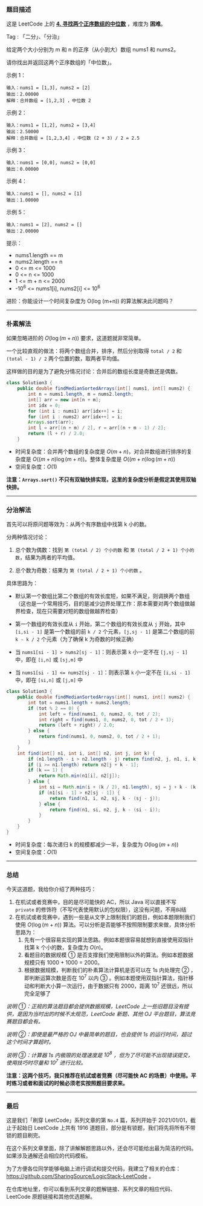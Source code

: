 ### 题目描述

这是 LeetCode 上的 **[4. 寻找两个正序数组的中位数](https://leetcode-cn.com/problems/median-of-two-sorted-arrays/solution/shua-chuan-lc-po-su-jie-fa-fen-zhi-jie-f-wtu2/)** ，难度为 **困难**。

Tag : 「二分」、「分治」



给定两个大小分别为 m 和 n 的正序（从小到大）数组 nums1 和 nums2。

请你找出并返回这两个正序数组的「中位数」。

示例 1：
```
输入：nums1 = [1,3], nums2 = [2]
输出：2.00000
解释：合并数组 = [1,2,3] ，中位数 2
```
示例 2：
```
输入：nums1 = [1,2], nums2 = [3,4]
输出：2.50000
解释：合并数组 = [1,2,3,4] ，中位数 (2 + 3) / 2 = 2.5
```
示例 3：
```
输入：nums1 = [0,0], nums2 = [0,0]
输出：0.00000
```
示例 4：
```
输入：nums1 = [], nums2 = [1]
输出：1.00000
```
示例 5：
```
输入：nums1 = [2], nums2 = []
输出：2.00000
```

提示：
* nums1.length == m
* nums2.length == n
* 0 <= m <= 1000
* 0 <= n <= 1000
* 1 <= m + n <= 2000
* -$10^6$ <= nums1[i], nums2[i] <= $10^6$


进阶：你能设计一个时间复杂度为 O(log (m+n)) 的算法解决此问题吗？

---

### 朴素解法

如果忽略进阶的 $O(\log{(m + n)})$ 要求，这道题就非常简单。

一个比较直观的做法：将两个数组合并，排序，然后分别取得 `total / 2` 和 `(total - 1) / 2` 两个位置的数，取两者平均值。

这样做的目的是为了避免分情况讨论：合并后的数组长度是奇数还是偶数。

```Java []
class Solution3 {
    public double findMedianSortedArrays(int[] nums1, int[] nums2) {
        int n = nums1.length, m = nums2.length;
        int[] arr = new int[n + m];
        int idx = 0;
        for (int i : nums1) arr[idx++] = i;
        for (int i : nums2) arr[idx++] = i;
        Arrays.sort(arr);
        int l = arr[(n + m) / 2], r = arr[(n + m - 1) / 2];
        return (l + r) / 2.0;
    }
```
* 时间复杂度：合并两个数组的复杂度是 $O(m + n)$，对合并数组进行排序的复杂度是 $O((m + n)\log{(m + n)})$。整体复杂度是 $O((m + n)\log{(m + n)})$
* 空间复杂度：$O(1)$

**注意：`Arrays.sort()` 不只有双轴快排实现，这里的复杂度分析是假定其使用双轴快排。**

---

### 分治解法

首先可以将原问题等效为：从两个有序数组中找第 k 小的数。

分两种情况讨论：

1. 总个数为偶数：找到 `第 (total / 2) 个小的数` 和 `第 (total / 2 + 1) 个小的数`，结果为两者的平均值。

2. 总个数为奇数：结果为 `第 (total / 2 + 1) 个小的数` 。

具体思路为：

* 默认第一个数组比第二个数组的有效长度短，如果不满足，则调换两个数组（这也是一个常用技巧，目的是减少边界处理工作：原本需要对两个数组做越界检查，现在只需要对短的数组做越界检查）

* 第一个数组的有效长度从 `i` 开始，第二个数组的有效长度从 `j` 开始，其中 `[i,si - 1]` 是第一个数组的前 `k / 2` 个元素，`[j,sj - 1]` 是第二个数组的前 `k - k / 2` 个元素（为了确保 k 为奇数的时候正确）

* 当 `nums1[si - 1] > nums2[sj - 1]`：则表示第 `k` 小一定不在 `[j,sj - 1]` 中，即在 `[i,n]` 或 `[sj,m]` 中

* 当 `nums1[si - 1] <= nums2[sj - 1]`：则表示第 `k` 小一定不在 `[i,si - 1]` 中，即在 `[si,n]` 或 `[j,m]` 中

```Java []
class Solution3 {
    public double findMedianSortedArrays(int[] nums1, int[] nums2) {
        int tot = nums1.length + nums2.length;
        if (tot % 2 == 0) {
            int left = find(nums1, 0, nums2, 0, tot / 2);
            int right = find(nums1, 0, nums2, 0, tot / 2 + 1);
            return (left + right) / 2.0;
        } else {
            return find(nums1, 0, nums2, 0, tot / 2 + 1);
        }
    }
    int find(int[] n1, int i, int[] n2, int j, int k) {
        if (n1.length - i > n2.length - j) return find(n2, j, n1, i, k);
        if (i >= n1.length) return n2[j + k - 1];
        if (k == 1) {
            return Math.min(n1[i], n2[j]);
        } else {
            int si = Math.min(i + (k / 2), n1.length), sj = j + k - (k / 2);
            if (n1[si - 1] > n2[sj - 1]) {
                return find(n1, i, n2, sj, k - (sj - j));
            } else {
                return find(n1, si, n2, j, k - (si - i));
            }
        }
    }
}
```
* 时间复杂度：每次递归 k 的规模都减少一半，复杂度为 $O(\log{(m + n)})$
* 空间复杂度：$O(1)$

---

### 总结

今天这道题，我给你介绍了两种技巧：

1. 在机试或者竞赛中，目的是尽可能快的 AC，所以 Java 可以直接不写 `private` 的修饰符（不写代表使用默认的包权限），这没有问题，不用纠结
2. 在机试或者竞赛中，遇到一些是从文字上限制我们的题目，例如本题限制我们使用 $O(\log{(m+n)})$ 算法。可以分析是否能够不按照限制要求来做，具体分析思路为：
   1. 先有一个很容易实现的算法思路。例如本题很容易就想到直接使用双指针找第 k 个小的数，复杂度为 $O(n)$。
   2. 看题目的数据规模 ① 是否支撑我们使用限制以外的算法。例如本题数据规模只有 1000 + 1000 = 2000。
   3. 根据数据规模，判断我们的朴素算法计算机是否可以在 1s 内处理完 ② ，即判断运算次数是否在 $10^7$ 以内 ③ 。例如本题使用双指针算法，指针移动和判断大小算一次运行，由于数据只有 2000，距离 $10^7$ 还很远，所以完全足够了



*说明 ①：正规的算法题目都会提供数据规模，LeetCode 上一些旧题目没有提供，是因为当时出的时候不太规范，LeetCode 新题、其他 OJ 平台题目，算法竞赛题目都会有。*

*说明 ②：即使是最严格的 OJ 中最简单的题目，也会提供 1s 的运行时间，超过这个时间才算超时。*

*说明 ③：计算器 1s 内极限的处理速度是 $10^8$ ，但为了尽可能不出现错误提交，使用技巧时尽量和 $10^7$ 进行比较。*



**注意：这两个技巧，我只推荐在机试或者竞赛（尽可能快 AC 的场景）中使用。平时练习或者和面试的时候必须老实按照题目要求来。**

---

### 最后

这是我们「刷穿 LeetCode」系列文章的第 `No.4` 篇，系列开始于 2021/01/01，截止于起始日 LeetCode 上共有 1916 道题目，部分是有锁题，我们将先将所有不带锁的题目刷完。

在这个系列文章里面，除了讲解解题思路以外，还会尽可能给出最为简洁的代码。如果涉及通解还会相应的代码模板。

为了方便各位同学能够电脑上进行调试和提交代码，我建立了相关的仓库：https://github.com/SharingSource/LogicStack-LeetCode 。

在仓库地址里，你可以看到系列文章的题解链接、系列文章的相应代码、LeetCode 原题链接和其他优选题解。

